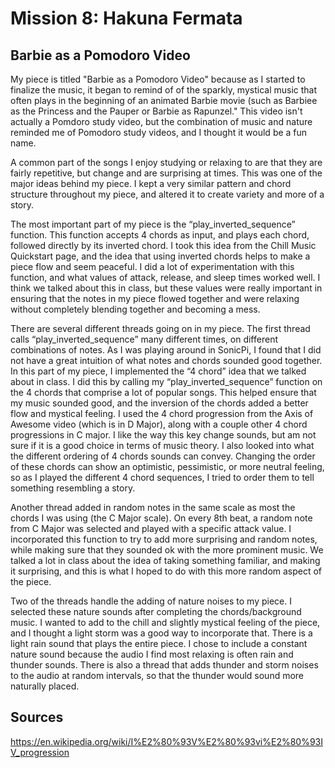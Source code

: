# Mission 8: Hakuna Fermata 

## Barbie as a Pomodoro Video

My piece is titled "Barbie as a Pomodoro Video" because as I started to finalize the music, it began to remind of of the sparkly, mystical music that often plays in the beginning of an animated Barbie movie (such as Barbiee as the Princess and the Pauper or Barbie as Rapunzel." This video isn't actually a Pomdoro study video, but the combination of music and nature reminded me of Pomodoro study videos, and I thought it would be a fun name. 


A common part of the songs I enjoy studying or relaxing to are that they are fairly repetitive, but change and are surprising at times. This was one of the major ideas behind my piece. I kept a very similar pattern and chord structure throughout my piece, and altered it to create variety and more of a story. 

The most important part of my piece is the “play_inverted_sequence” function. This function accepts 4 chords as input, and plays each chord, followed directly by its inverted chord. I took this idea from the Chill Music Quickstart page, and the idea that using inverted chords helps to make a piece flow and seem peaceful. I did a lot of experimentation with this function, and what values of attack, release, and sleep times worked well. I think we talked about this in class, but these values were really important in ensuring that the notes in my piece flowed together and were relaxing without completely blending together and becoming a mess.

There are several different threads going on in my piece. The first thread calls “play_inverted_sequence” many different times, on different combinations of notes. As I was playing around in SonicPi, I found that I did not have a great intuition of what notes and chords sounded good together. In this part of my piece, I implemented the “4 chord” idea that we talked about in class. I did this by calling my “play_inverted_sequence” function on the 4 chords that comprise a lot of popular songs.  This helped ensure that my music sounded good, and the inversion of the chords added a better flow and mystical feeling. I used the 4 chord progression from the Axis of Awesome video (which is in D Major), along with a couple other 4 chord progressions in C major. I like the way this key change sounds, but am not sure if it is a good choice in terms of music theory. I also looked into what the different ordering of 4 chords sounds can convey. Changing the order of these chords can show an optimistic, pessimistic, or more neutral feeling, so as I played the different 4 chord sequences, I tried to order them to tell something resembling a story.  

Another thread added in random notes in the same scale as most the chords I was using (the C Major scale). On every 8th beat, a random note from C Major was selected and played with a specific attack value. I incorporated this function to try to add more surprising and random notes, while making sure that they sounded ok with the more prominent music. We talked a lot in class about the idea of taking something familiar, and making it surprising, and this is what I hoped to do with this more random aspect of the piece.

Two of the threads handle the adding of nature noises to my piece. I selected these nature sounds after completing the chords/background music. I wanted to add to the chill and slightly mystical feeling of the piece, and I thought a light storm was a good way to incorporate that.  There is a light rain sound that plays the entire piece. I chose to include a constant nature sound because the audio I find most relaxing is often rain and thunder sounds. There is also a thread that adds thunder and storm noises to the audio at random intervals, so that the thunder would sound more naturally placed. 

## Sources
https://en.wikipedia.org/wiki/I%E2%80%93V%E2%80%93vi%E2%80%93IV_progression
